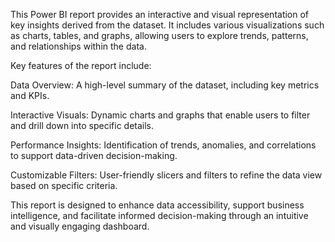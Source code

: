 This Power BI report provides an interactive and visual representation of key insights derived from the dataset. It includes various visualizations such as charts, tables, and graphs, allowing users to explore trends, patterns, and relationships within the data.

Key features of the report include:

Data Overview: A high-level summary of the dataset, including key metrics and KPIs.

Interactive Visuals: Dynamic charts and graphs that enable users to filter and drill down into specific details.

Performance Insights: Identification of trends, anomalies, and correlations to support data-driven decision-making.

Customizable Filters: User-friendly slicers and filters to refine the data view based on specific criteria.

This report is designed to enhance data accessibility, support business intelligence, and facilitate informed decision-making through an intuitive and visually engaging dashboard.

